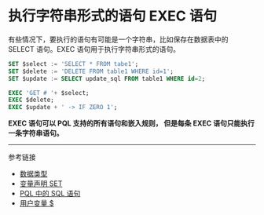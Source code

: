 # 执行字符串形式的语句 EXEC 语句

有些情况下，要执行的语句有可能是一个字符串，比如保存在数据表中的 SELECT 语句。EXEC 语句用于执行字符串形式的语句。

```sql
SET $select := 'SELECT * FROM tabe1';
SET $delete := 'DELETE FROM table1 WHERE id=1';
SET $update := SELECT update_sql FROM table1 WHERE id=2;

EXEC 'GET # '+ $select;
EXEC $delete;
EXEC $update + ' -> IF ZERO 1';
```

**EXEC 语句可以 PQL 支持的所有语句和嵌入规则， 但是每条 EXEC 语句只能执行一条字符串语句。**

---
参考链接

* [数据类型](/pql/datatype.md)
* [变量声明 SET](/pql/set.md)
* [PQL 中的 SQL 语句](/pql/sql.md) 
* [用户变量 $](/pql/variable.md)